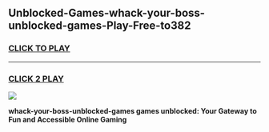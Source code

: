 
## Unblocked-Games-whack-your-boss-unblocked-games-Play-Free-to382
<h3>
<a href="https://premium76.site?title=whack-your-boss-unblocked-games&ref=20A">CLICK TO PLAY</a></h3>
<hr>

<h3>
<a href="https://premium76.site?title=whack-your-boss-unblocked-games&ref=20A">CLICK 2 PLAY</a>
  
</h3>

<a href="https://premium76.site?title=whack-your-boss-unblocked-games&ref=20A"><img src="https://clearcache.store/games.png"></a>


**whack-your-boss-unblocked-games games unblocked: Your Gateway to Fun and Accessible Online Gaming**
